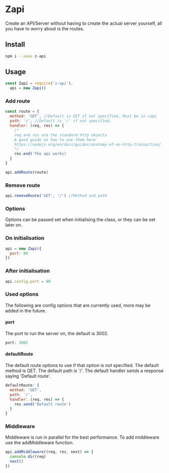 # Zapi
Create an API/Server without having to create the actual server yourself, all you have to worry about is the routes.
## Install
```sh
npm i --save z-api
```
## Usage
```js
const Zapi = require('z-api'),
  api = new Zapi()
```

### Add route
```js
const route = {
  method: 'GET', //Default is GET if not specified, Must be in caps
  path: '/', //Default is '/' if not specified,
  handler: (req, res) => {
    /*
    req and res are the standard http objects
    A good guide on how to use them here
    https://nodejs.org/en/docs/guides/anatomy-of-an-http-transaction/
    */
    res.end('The api works)
  }
}

api.addRoute(route)
```

### Remove route
```js
api.removeRoute('GET', '/') //Method and path
```

### Options
Options can be passed set when initialising the class, or they can be set later on.
### On initialisation
```js
api = new Zapi({
  port: 80
})
```
### After initialisation
```js
api.config.port = 80
```

### Used options
The following are config options that are currently used, more may be added in the future.

#### port
The port to run the server on, the default is 3002.
```js
port: 3002
```

#### defaultRoute
The default route options to use if that option is not specified.
The default method is GET.
The default path is '/'.
The default handler sends a response saying 'Default route'.
```js
defaultRoute: {
  method: 'GET',
  path: '/',
  handler: (req, res) => {
    res.send('Default route')
  }
}
```
### Middleware
Middleware is run in parallel for the best performance.
To add middleware use the addMiddleware function.
```js
api.addMiddleware((req, res, next) => {
  console.dir(req)
  next()
})
```